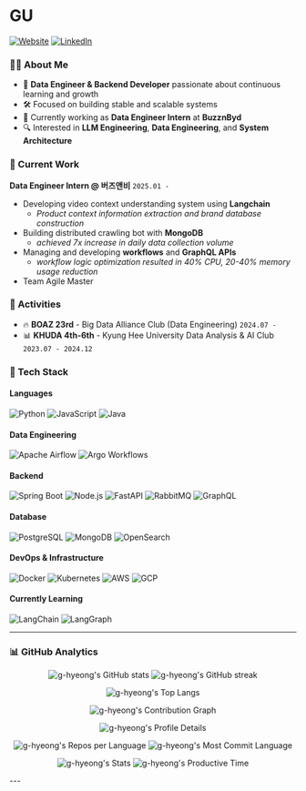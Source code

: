 # GU

[![Website](https://img.shields.io/badge/Portfolio-000000?style=for-the-badge&logo=About.me&logoColor=white)](https://g-hyeong.site)
[![LinkedIn](https://img.shields.io/badge/LinkedIn-0A66C2?style=for-the-badge&logo=linkedin&logoColor=white)](https://www.linkedin.com/in/g-hyeong/)

### 🧑‍💻 About Me

- 🌱 **Data Engineer & Backend Developer** passionate about continuous learning and growth
- 🛠️ Focused on building stable and scalable systems
- 🎯 Currently working as **Data Engineer Intern** at **BuzznByd**
- 🔍 Interested in **LLM Engineering**, **Data Engineering**, and **System Architecture**

### 💼 Current Work

**Data Engineer Intern @ 버즈앤비** `2025.01 -`

- Developing video context understanding system using **Langchain**
  - *Product context information extraction and brand database construction*
- Building distributed crawling bot with **MongoDB**
  - *achieved 7x increase in daily data collection volume*
- Managing and developing **workflows** and **GraphQL APIs**
  - *workflow logic optimization resulted in 40% CPU, 20-40% memory usage reduction*
- Team Agile Master

### 🎯 Activities

- 🔥 **BOAZ 23rd** - Big Data Alliance Club (Data Engineering) `2024.07 -`
- 📊 **KHUDA 4th-6th** - Kyung Hee University Data Analysis & AI Club `2023.07 - 2024.12`

### 🚀 Tech Stack

#### **Languages**

![Python](https://img.shields.io/badge/Python-3776AB?style=for-the-badge&logo=python&logoColor=white)
![JavaScript](https://img.shields.io/badge/JavaScript-F7DF1E?style=for-the-badge&logo=javascript&logoColor=black)
![Java](https://img.shields.io/badge/Java-007396?style=for-the-badge&logo=openjdk&logoColor=white)

#### **Data Engineering**

![Apache Airflow](https://img.shields.io/badge/Apache%20Airflow-017CEE?style=for-the-badge&logo=apache-airflow&logoColor=white)
![Argo Workflows](https://img.shields.io/badge/Argo%20Workflows-EF7B4D?style=for-the-badge&logo=argo&logoColor=white)

#### **Backend**

![Spring Boot](https://img.shields.io/badge/Spring%20Boot-6DB33F?style=for-the-badge&logo=spring-boot&logoColor=white)
![Node.js](https://img.shields.io/badge/Node.js-339933?style=for-the-badge&logo=nodedotjs&logoColor=white)
![FastAPI](https://img.shields.io/badge/FastAPI-009688?style=for-the-badge&logo=fastapi&logoColor=white)
![RabbitMQ](https://img.shields.io/badge/RabbitMQ-FF6600?style=for-the-badge&logo=rabbitmq&logoColor=white)
![GraphQL](https://img.shields.io/badge/GraphQL-E10098?style=for-the-badge&logo=graphql&logoColor=white)

#### **Database**

![PostgreSQL](https://img.shields.io/badge/PostgreSQL-336791?style=for-the-badge&logo=postgresql&logoColor=white)
![MongoDB](https://img.shields.io/badge/MongoDB-47A248?style=for-the-badge&logo=mongodb&logoColor=white)
![OpenSearch](https://img.shields.io/badge/OpenSearch-005EB8?style=for-the-badge&logo=opensearch&logoColor=white)

#### **DevOps & Infrastructure**

![Docker](https://img.shields.io/badge/Docker-2496ED?style=for-the-badge&logo=docker&logoColor=white)
![Kubernetes](https://img.shields.io/badge/Kubernetes-326CE5?style=for-the-badge&logo=kubernetes&logoColor=white)
![AWS](https://img.shields.io/badge/AWS-232F3E?style=for-the-badge&logo=amazonaws&logoColor=white)
![GCP](https://img.shields.io/badge/GCP-4285F4?style=for-the-badge&logo=google-cloud&logoColor=white)

#### **Currently Learning**

![LangChain](https://img.shields.io/badge/LangChain-1C3C3C?style=for-the-badge&logo=langchain&logoColor=white)
![LangGraph](https://img.shields.io/badge/LangGraph-FF6B6B?style=for-the-badge&logo=langchain&logoColor=white)

---

### 📊 GitHub Analytics

<p align="center">
  <img src="https://github-readme-stats.vercel.app/api?username=g-hyeong&show_icons=true&theme=tokyonight&hide_border=true&bg_color=0D1117" alt="g-hyeong's GitHub stats" />
  <img src="https://github-readme-streak-stats.herokuapp.com/?user=g-hyeong&theme=tokyonight&hide_border=true&background=0D1117" alt="g-hyeong's GitHub streak" />
</p>

<p align="center">
  <img src="https://github-readme-stats.vercel.app/api/top-langs/?username=g-hyeong&layout=compact&theme=tokyonight&hide_border=true&bg_color=0D1117" alt="g-hyeong's Top Langs" />
</p>

<p align="center">
  <img src="https://github-readme-activity-graph.vercel.app/graph?username=g-hyeong&theme=tokyo-night&hide_border=true&bg_color=0D1117" alt="g-hyeong's Contribution Graph" />
</p>

<p align="center">
  <img src="https://github-profile-summary-cards.vercel.app/api/cards/profile-details?username=g-hyeong&theme=tokyonight" alt="g-hyeong's Profile Details" />
</p>

<p align="center">
  <img src="https://github-profile-summary-cards.vercel.app/api/cards/repos-per-language?username=g-hyeong&theme=tokyonight" alt="g-hyeong's Repos per Language" />
  <img src="https://github-profile-summary-cards.vercel.app/api/cards/most-commit-language?username=g-hyeong&theme=tokyonight" alt="g-hyeong's Most Commit Language" />
</p>

<p align="center">
  <img src="https://github-profile-summary-cards.vercel.app/api/cards/stats?username=g-hyeong&theme=tokyonight" alt="g-hyeong's Stats" />
  <img src="https://github-profile-summary-cards.vercel.app/api/cards/productive-time?username=g-hyeong&theme=tokyonight&utcOffset=9" alt="g-hyeong's Productive Time" />
</p>
</p>
---

<!-- <p align="center">
  <img src="https://komarev.com/ghpvc/?username=g-hyeong&style=flat-square&color=blue" alt="Profile Views" />
  <img src="https://img.shields.io/github/followers/g-hyeong?style=flat-square&color=blue" alt="GitHub Followers" />
</p> -->
